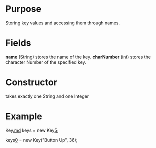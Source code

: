 # Purpose #

Storing key values and accessing them through names.

# Fields #

**name** (String) stores the name of the key.
**charNumber** (int) stores the character Number of the specified key.

# Constructor #

takes exactly one String and one Integer

# Example #

Key[.md](.md) keys = new Key[5](5.md);

keys[0](0.md) = new Key("Button Up", 36);